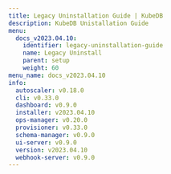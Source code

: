 ```yaml
---
title: Legacy Uninstallation Guide | KubeDB
description: KubeDB Unistallation Guide
menu:
  docs_v2023.04.10:
    identifier: legacy-uninstallation-guide
    name: Legacy Uninstall
    parent: setup
    weight: 60
menu_name: docs_v2023.04.10
info:
  autoscaler: v0.18.0
  cli: v0.33.0
  dashboard: v0.9.0
  installer: v2023.04.10
  ops-manager: v0.20.0
  provisioner: v0.33.0
  schema-manager: v0.9.0
  ui-server: v0.9.0
  version: v2023.04.10
  webhook-server: v0.9.0
---
```


